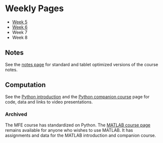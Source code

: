 <!--
.. title: Financial Econometrics I
.. slug: michaelmas-term
.. date: 2020-01-27 17:51:04 UTC
.. tags: teaching, mfe
.. category: teaching 
.. link: 
.. description: Teaching resources for MFE Financial Econometrics I
.. type: text
.. jumbotron_color: #002147
.. jumbotron_light: True
.. jumbotron: MFE Financial Econometrics I
.. jumbotron_text: The most-up-to-date information on MFE Financial Econometrics I
-->

# Weekly Pages
* [Week 5](/teaching/mfe/michaelmas-term-5/)  
* [Week 6](/teaching/mfe/michaelmas-term-6/)
* Week 7  
* Week 8  

## Notes

See the [notes page](/teaching/mfe/notes/) for standard and tablet optimized versions of the course notes.

## Computation

See the [Python introduction](/teaching/python/course/) and the
[Python companion course](/teaching/python/companion-course/) page for
code, data and links to video presentations.

### Archived 

The MFE course has standardized on Python. The [MATLAB course page](/teaching/matlab/mfe-matlab/) remains
available for anyone who wishes to use MATLAB. It has  assignments and data for the MATLAB introduction
and companion course.
